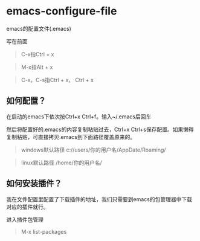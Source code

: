 # emacs-configure-file
emacs的配置文件(.emacs)


写在前面 
>C-x指Ctrl + x 

>M-x指Alt + x 

>C-x，C-s指Ctrl + x， Ctrl + s

如何配置？
-------------
在启动的emacs下依次按Ctrl+x Ctrl+f。输入~/.emacs后回车

然后将配置好的.emacs的内容复制粘贴过去，Ctrl+x Ctrl+s保存配置。如果懒得复制粘贴，可直接拷贝.emacs到下面路径覆盖原来的。

>windows默认路径
c://users/你的用户名/AppDate/Roaming/

>linux默认路径
/home/你的用户名/

如何安装插件？
-----------------------
我在文件配置里配置了下载插件的地址，我们只需要到emacs的包管理器中下载对应的插件就行。

进入插件包管理
>M-x
list-packages
